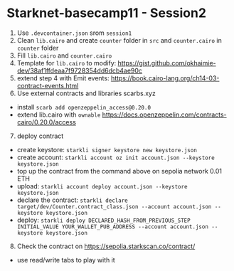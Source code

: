 # Starknet-basecamp11 - Session2

1. Use `.devcontainer.json` srom `session1`
2. Clean `lib.cairo` and create `counter` folder in `src` and `counter.cairo` in `counter` folder
3. Fill `lib.cairo` and `counter.cairo`
4. Template for `lib.cairo` to modify: https://gist.github.com/okhaimie-dev/38af1ffdeaa7f9728354dd6dcb4ae90c
5. extend step 4 with Emit events: https://book.cairo-lang.org/ch14-03-contract-events.html
6. Use external contracts and libraries scarbs.xyz 
  - install `scarb add openzeppelin_access@0.20.0`
  - extend lib.cairo with `ownable` https://docs.openzeppelin.com/contracts-cairo/0.20.0/access
7. deploy contract 
  - create keystore: `starkli signer keystore new keystore.json` 
  - create account: `starkli account oz init account.json --keystore keystore.json`
  - top up the contract from the command above on sepolia network 0.01 ETH
  - upload: `starkli account deploy account.json --keystore keystore.json`
  - declare the contract: `starkli declare target/dev/Counter.contract_class.json --account account.json --keystore keystore.json`
  - deploy: `starkli deploy DECLARED_HASH_FROM_PREVIOUS_STEP INITIAL_VALUE YOUR_WALLET_PUB_ADDRESS --account account.json --keystore keystore.json` 
8. Check the contract on https://sepolia.starkscan.co/contract/
 - use read/write tabs to play with it
